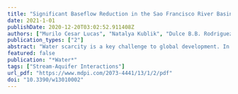 ```yaml
---
title: "Significant Baseflow Reduction in the Sao Francisco River Basin"
date: 2021-1-01
publishDate: 2020-12-20T03:02:52.911408Z
authors: ["Murilo Cesar Lucas", "Natalya Kublik", "Dulce B.B. Rodriguez", "Antonio A. Meira Neto", "Andre Almagro", "Davi de C. D. Melo", "Samuel C. Zipper", "Paulo Tarso Sanches Oliveira"]
publication_types: ["2"]
abstract: "Water scarcity is a key challenge to global development. In Brazil, the Sao Francisco River Basin (SFB) has experienced water scarcity problems because of decreasing streamflow and increasing demands from multiple sectors. However, the drivers of decreased streamflow, particularly the potential role of the surface-groundwater interaction, have not yet been investigated. Here, we assess long-term trends in the streamflow and baseflow of the SFB during 1980–2015 and constrain the most likely drivers of observed decreases through a trend analysis of precipitation (P), evapotranspiration (ET), and terrestrial water storage change (TWS). We found that, on average, over 86% of the observed decrease in streamflow can be attributed to a significant decreasing baseflow trend along the SFR, with a spatial agreement between the decreased baseflow, increased ET, and irrigated agricultural land in the Middle SFB. We also noted a decreasing trend in TWS across the SFB exceeding –20 mm year−1. Overall, our findings indicate that decreasing groundwater contributions (i.e., baseflow) are providing the observed reduction in the total SFR flow. A lack of significant P trends and the strong TWS depletion indicate that a P variability only has likely not caused the observed baseflow reduction, in mainly the Middle and Sub-middle SFB. Therefore, groundwater and surface withdrawals may likely be a driver of baseflow reduction in some regions of the SFB."
featured: false
publication: "*Water*"
tags: ["Stream-Aquifer Interactions"]
url_pdf: "https://www.mdpi.com/2073-4441/13/1/2/pdf"
doi: "10.3390/w13010002"
---
```


